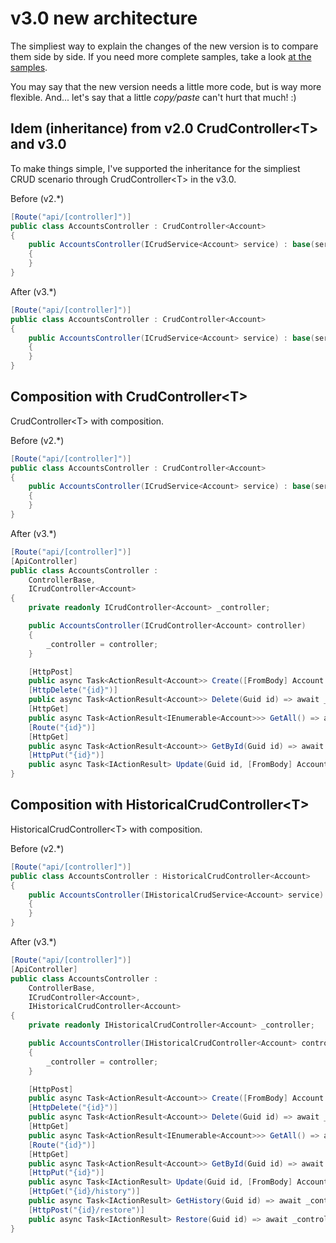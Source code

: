 # v3.0 new architecture
The simpliest way to explain the changes of the new version is to compare them side by side. If you need more complete samples, take a look [at the samples](../LSG.GenericCrud.Samples/README.md).

You may say that the new version needs a little more code, but is way more flexible. And... let's say that a little *copy/paste* can't hurt that much! :)

## Idem (inheritance) from v2.0 CrudController\<T> and v3.0

To make things simple, I've supported the inheritance for the simpliest CRUD scenario through CrudController\<T> in the v3.0.

Before (v2.*)
```csharp
[Route("api/[controller]")]
public class AccountsController : CrudController<Account>
{
    public AccountsController(ICrudService<Account> service) : base(service)
    {
    }
}
```

After (v3.*)
```csharp
[Route("api/[controller]")]
public class AccountsController : CrudController<Account>
{
    public AccountsController(ICrudService<Account> service) : base(service)
    {
    }
}
```

## Composition with CrudController\<T>

CrudController\<T> with composition.

Before (v2.*)
```csharp
[Route("api/[controller]")]
public class AccountsController : CrudController<Account>
{
    public AccountsController(ICrudService<Account> service) : base(service)
    {
    }
}
```

After (v3.*)
```csharp
[Route("api/[controller]")]
[ApiController]
public class AccountsController :
    ControllerBase,
    ICrudController<Account>
{
    private readonly ICrudController<Account> _controller;

    public AccountsController(ICrudController<Account> controller)
    {
        _controller = controller;
    }

    [HttpPost]
    public async Task<ActionResult<Account>> Create([FromBody] Account entity) => await _controller.Create(entity);
    [HttpDelete("{id}")]
    public async Task<ActionResult<Account>> Delete(Guid id) => await _controller.Delete(id);
    [HttpGet]
    public async Task<ActionResult<IEnumerable<Account>>> GetAll() => await _controller.GetAll();
    [Route("{id}")]
    [HttpGet]
    public async Task<ActionResult<Account>> GetById(Guid id) => await _controller.GetById(id);
    [HttpPut("{id}")]
    public async Task<IActionResult> Update(Guid id, [FromBody] Account entity) => await _controller.Update(id, entity);
}
```

## Composition with HistoricalCrudController\<T>

HistoricalCrudController\<T> with composition.

Before (v2.*)
```csharp
[Route("api/[controller]")]
public class AccountsController : HistoricalCrudController<Account>
{
    public AccountsController(IHistoricalCrudService<Account> service) : base(service)
    {
    }
}
```

After (v3.*)
```csharp
[Route("api/[controller]")]
[ApiController]
public class AccountsController :
    ControllerBase,
    ICrudController<Account>,
    IHistoricalCrudController<Account>
{
    private readonly IHistoricalCrudController<Account> _controller;

    public AccountsController(IHistoricalCrudController<Account> controller)
    {
        _controller = controller;
    }

    [HttpPost]
    public async Task<ActionResult<Account>> Create([FromBody] Account entity) => await _controller.Create(entity);
    [HttpDelete("{id}")]
    public async Task<ActionResult<Account>> Delete(Guid id) => await _controller.Delete(id);
    [HttpGet]
    public async Task<ActionResult<IEnumerable<Account>>> GetAll() => await _controller.GetAll();
    [Route("{id}")]
    [HttpGet]
    public async Task<ActionResult<Account>> GetById(Guid id) => await _controller.GetById(id);
    [HttpPut("{id}")]
    public async Task<IActionResult> Update(Guid id, [FromBody] Account entity) => await _controller.Update(id, entity);
    [HttpGet("{id}/history")]
    public async Task<IActionResult> GetHistory(Guid id) => await _controller.GetHistory(id);
    [HttpPost("{id}/restore")]
    public async Task<IActionResult> Restore(Guid id) => await _controller.Restore(id);
}
```